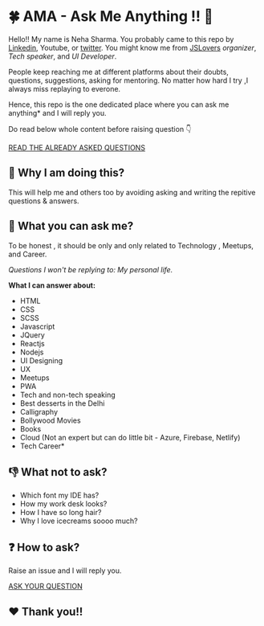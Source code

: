 # :four_leaf_clover: AMA - Ask Me Anything !! :book:
 Hello!! My name is Neha Sharma. You probably came to this repo by [Linkedin](https://www.linkedin.com/in/nehha/), Youtube, or [twitter](https://twitter.com/hellonehha). You might know me from [JSLovers](www.jslovers.com) _organizer_, _Tech speaker_, and _UI Developer_. 
 
People keep reaching me at different platforms about their doubts, questions, suggestions, asking for mentoring. No matter how hard I try ,I always miss replaying to everone. 

Hence, this repo is the one dedicated place where you can ask me anything* and I will reply you.  

Do read below whole content before raising question :point_down: 

[READ THE ALREADY ASKED QUESTIONS](https://github.com/Neha/AMA/issues)
 
 ## :loudspeaker: Why I am doing this?
 This will help me and others too by avoiding asking and writing the repitive questions & answers.
 
 ## :raising_hand: What you can ask me?
 To be honest , it should be only and only related to Technology , Meetups, and Career.
 
 _Questions I won't be replying to: My personal life._
 
__What I can answer about:__
 - HTML
 - CSS
 - SCSS
 - Javascript
 - JQuery
 - Reactjs
 - Nodejs
 - UI Designing
 - UX 
 - Meetups
 - PWA
 - Tech and non-tech speaking
 - Best desserts in the Delhi
 - Calligraphy
 - Bollywood Movies
 - Books
 - Cloud (Not an expert but can do little bit - Azure, Firebase, Netlify)
 - Tech Career*
 
 ## :-1: What not to ask?
 - Which font my IDE has?
 - How my work desk looks?
 - How I have so long hair?
 - Why I love icecreams soooo much?
 
 ## :question: How to ask?
 Raise an issue and I will reply you.
 
 [ASK YOUR QUESTION](https://github.com/Neha/AMA/issues/new)
 
 ## :heart: Thank you!!
